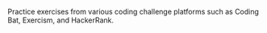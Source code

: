 Practice exercises from various coding challenge platforms such as Coding Bat, Exercism, and HackerRank.
